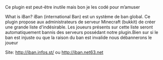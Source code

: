 Ce plugin est peut-être inutile mais bon je les codé pour m’amuser 

What is iBan?
iBan (international Ban) est un système de ban global. Ce plugin propose aux administrateurs de serveur Minecraft (bukkit) de créer une grande liste d'indésirable. Les joueurs présents sur cette liste seront automatiquement bannis des serveurs possédant notre plugin.Bien sur si le ban est injuste ou que la raison du ban est invalide nous débannerons le joueur

Site: http://iban.infos.st/ ou http://iban.net63.net

